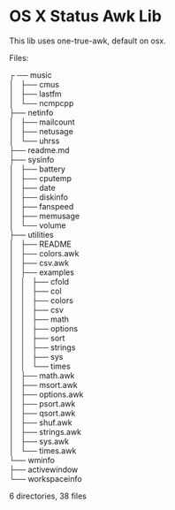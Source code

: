 # OS X Status Awk Lib

This lib uses one-true-awk, default on osx.

Files:

┌ ── music            
│   ├── cmus                
│   ├── lastfm                   
│   └── ncmpcpp               
├── netinfo                
│   ├── mailcount            
│   ├── netusage               
│   └── uhrss                   
├── readme.md                  
├── sysinfo                   
│   ├── battery                      
│   ├── cputemp                      
│   ├── date                         
│   ├── diskinfo                      
│   ├── fanspeed                        
│   ├── memusage                          
│   └── volume                       
├── utilities                 
│   ├── README                  
│   ├── colors.awk                   
│   ├── csv.awk                     
│   ├── examples                   
│   │   ├── cfold                 
│   │   ├── col               
│   │   ├── colors               
│   │   ├── csv                  
│   │   ├── math                 
│   │   ├── options                 
│   │   ├── sort                
│   │   ├── strings                
│   │   ├── sys                  
│   │   └── times                  
│   ├── math.awk                 
│   ├── msort.awk                  
│   ├── options.awk                    
│   ├── psort.awk                  
│   ├── qsort.awk                  
│   ├── shuf.awk                     
│   ├── strings.awk                   
│   ├── sys.awk                  
│   └── times.awk                  
└── wminfo                  
    ├── activewindow                  
    └── workspaceinfo              

6 directories, 38 files
